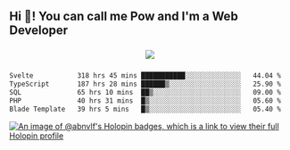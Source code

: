 <h2 align="left">Hi 👋! You can call me Pow and I'm a Web Developer</h2>

###

<div align="center">
  <img src="https://profile-counter.glitch.me/abnvlf/count.svg?"  />
</div>

###

<!--START_SECTION:waka-->

```txt
Svelte           318 hrs 45 mins ███████████░░░░░░░░░░░░░░   44.04 %
TypeScript       187 hrs 28 mins ██████▒░░░░░░░░░░░░░░░░░░   25.90 %
SQL              65 hrs 10 mins  ██▒░░░░░░░░░░░░░░░░░░░░░░   09.00 %
PHP              40 hrs 31 mins  █▒░░░░░░░░░░░░░░░░░░░░░░░   05.60 %
Blade Template   39 hrs 5 mins   █▒░░░░░░░░░░░░░░░░░░░░░░░   05.40 %
```

<!--END_SECTION:waka-->
<!-- <img src="https://raw.githubusercontent.com/abnvlf/abnvlf/output/snake.svg" alt="Snake animation" /> -->

<!-- <a href="https://open.spotify.com/user/31py3qwahsl76foqwc5f55butple">
  <img src="https://spotify-recently-played-readme.vercel.app/api?user=31py3qwahsl76foqwc5f55butple&count=5&unique=false" alt="Spotify recently played"  />
</a> -->

[![An image of @abnvlf's Holopin badges, which is a link to view their full Holopin profile](https://holopin.me/abnvlf)](https://holopin.io/@abnvlf)

###
